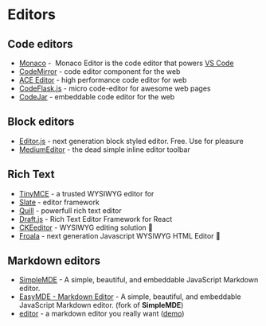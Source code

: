 # Editors

## Code editors

- [Monaco](https://microsoft.github.io/monaco-editor/) -  Monaco Editor is the code editor that powers [VS Code](https://github.com/microsoft/vscode)
- [CodeMirror](https://codemirror.net/) - code editor component for the web 
- [ACE Editor](https://ace.c9.io/) - high performance code editor for web
- [CodeFlask.js](https://kazzkiq.github.io/CodeFlask/) - micro code-editor for awesome web pages
- [CodeJar](https://medv.io/codejar/) - embeddable code editor for the web

## Block editors

- [Editor.js](https://editorjs.io/) - next generation block styled editor. Free. Use for pleasure
- [MediumEditor](https://yabwe.github.io/medium-editor/) - the dead simple inline editor toolbar

## Rich Text

- [TinyMCE](https://www.tiny.cloud/) - a trusted WYSIWYG editor for
- [Slate](. ) - editor framework
- [Quill](https://quilljs.com/) - powerfull rich text editor
- [Draft.js](https://draftjs.org/) - Rich Text Editor Framework for React
- [CKEeditor](https://ckeditor.com/ckeditor-5/) - WYSIWYG editing solution 🤑
- [Froala](https://www.froala.com/wysiwyg-editor) - next generation Javascript WYSIWYG HTML Editor 🤑

## Markdown editors

- [SimpleMDE](https://simplemde.com/) - A simple, beautiful, and embeddable JavaScript Markdown editor.
- [EasyMDE - Markdown Editor](https://github.com/Ionaru/easy-markdown-editor) - A simple, beautiful, and embeddable JavaScript Markdown editor. (fork of **SimpleMDE**)
- [editor](https://github.com/lepture/editor) - a markdown editor you really want ([demo](https://lab.lepture.com/editor/))
